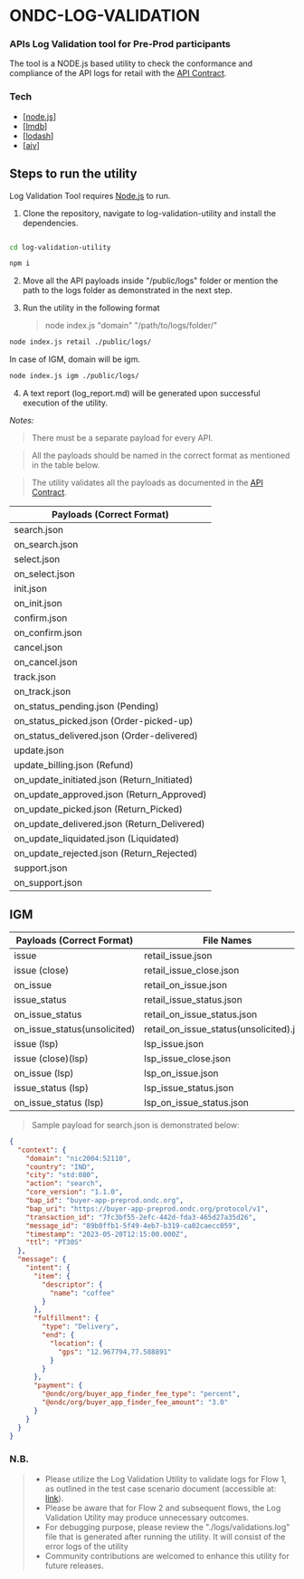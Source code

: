 # ONDC-LOG-VALIDATION

### APIs Log Validation tool for Pre-Prod participants

The tool is a NODE.js based utility to check the conformance and compliance of the API logs for retail with the [API Contract](https://drive.google.com/file/d/1Z0eT1PZ8_tthEyxli8bLs-B9oCYAZIS0/view).

### Tech

- [[node.js](https://nodejs.org/en/)]
- [[lmdb](https://www.npmjs.com/package/lmdb)]
- [[lodash](https://www.npmjs.com/package/lodash)]
- [[ajv](https://ajv.js.org/)]

## Steps to run the utility

Log Validation Tool requires [Node.js](https://nodejs.org/) to run.

1. Clone the repository, navigate to log-validation-utility and install the dependencies.

```sh

cd log-validation-utility

npm i
```

2. Move all the API payloads inside "/public/logs" folder or mention the path to the logs folder as demonstrated in the next step.

3. Run the utility in the following format

   > node index.js "domain" "/path/to/logs/folder/"

```sh
node index.js retail ./public/logs/
```

In case of IGM, domain will be igm.

```sh
node index.js igm ./public/logs/
```

4. A text report (log_report.md) will be generated upon successful execution of the utility.
<!-- 5. An error handling txt file (error_report.txt) will also be generated to catch all the errors occurred during the execution. -->

_Notes:_

> There must be a separate payload for every API.

> All the payloads should be named in the correct format as mentioned in the table below.

> The utility validates all the payloads as documented in the [API Contract](https://drive.google.com/file/d/1Z0eT1PZ8_tthEyxli8bLs-B9oCYAZIS0/view).

| Payloads (Correct Format)                   |
| ------------------------------------------- |
| search.json                                 |
| on_search.json                              |
| select.json                                 |
| on_select.json                              |
| init.json                                   |
| on_init.json                                |
| confirm.json                                |
| on_confirm.json                             |
| cancel.json                                 |
| on_cancel.json                              |
| track.json                                  |
| on_track.json                               |
| on_status_pending.json (Pending)            |
| on_status_picked.json (Order-picked-up)     |
| on_status_delivered.json (Order-delivered)  |
| update.json                                 |
| update_billing.json (Refund)                |
| on_update_initiated.json (Return_Initiated) |
| on_update_approved.json (Return_Approved)   |
| on_update_picked.json (Return_Picked)       |
| on_update_delivered.json (Return_Delivered) |
| on_update_liquidated.json (Liquidated)      |
| on_update_rejected.json (Return_Rejected)   |
| support.json                                |
| on_support.json                             |




## IGM


| Payloads (Correct Format)   | File Names
| -------- | -------- |  
| issue | retail_issue.json |  
| issue (close) | retail_issue_close.json |  
| on_issue | retail_on_issue.json|  
| issue_status | retail_issue_status.json | 
| on_issue_status | retail_on_issue_status.json|
| on_issue_status(unsolicited) | retail_on_issue_status(unsolicited).json | 
| issue (lsp) | lsp_issue.json | 
| issue (close)(lsp) | lsp_issue_close.json | 
| on_issue (lsp)| lsp_on_issue.json|  
| issue_status (lsp)| lsp_issue_status.json | 
| on_issue_status (lsp)| lsp_on_issue_status.json| 

> Sample payload for search.json is demonstrated below:

```json
{
  "context": {
    "domain": "nic2004:52110",
    "country": "IND",
    "city": "std:080",
    "action": "search",
    "core_version": "1.1.0",
    "bap_id": "buyer-app-preprod.ondc.org",
    "bap_uri": "https://buyer-app-preprod.ondc.org/protocol/v1",
    "transaction_id": "7fc3bf55-2efc-442d-fda3-465d27a35d26",
    "message_id": "89b0ffb1-5f49-4eb7-b319-ca02caecc059",
    "timestamp": "2023-05-20T12:15:00.000Z",
    "ttl": "PT30S"
  },
  "message": {
    "intent": {
      "item": {
        "descriptor": {
          "name": "coffee"
        }
      },
      "fulfillment": {
        "type": "Delivery",
        "end": {
          "location": {
            "gps": "12.967794,77.588891"
          }
        }
      },
      "payment": {
        "@ondc/org/buyer_app_finder_fee_type": "percent",
        "@ondc/org/buyer_app_finder_fee_amount": "3.0"
      }
    }
  }
}
```

### N.B.

> - Please utilize the Log Validation Utility to validate logs for Flow 1, as outlined in the test case scenario document (accessible at: [link](https://docs.google.com/document/d/1ttixilM-I6dutEdHL10uzqRFd8RcJlEO_9wBUijtdDc/edit)).
> - Please be aware that for Flow 2 and subsequent flows, the Log Validation Utility may produce unnecessary outcomes.
> - For debugging purpose, please review the "./logs/validations.log" file that is generated after running the utility. It will consist of the error logs of the utility
> - Community contributions are welcomed to enhance this utility for future releases.
